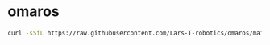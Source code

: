 # omaros

```bash
curl -sSfL https://raw.githubusercontent.com/Lars-T-robotics/omaros/main/install.sh | sh
```
